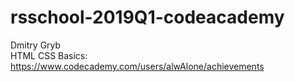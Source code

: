 # rsschool-2019Q1-codeacademy

Dmitry Gryb  
HTML CSS Basics: https://www.codecademy.com/users/alwAlone/achievements